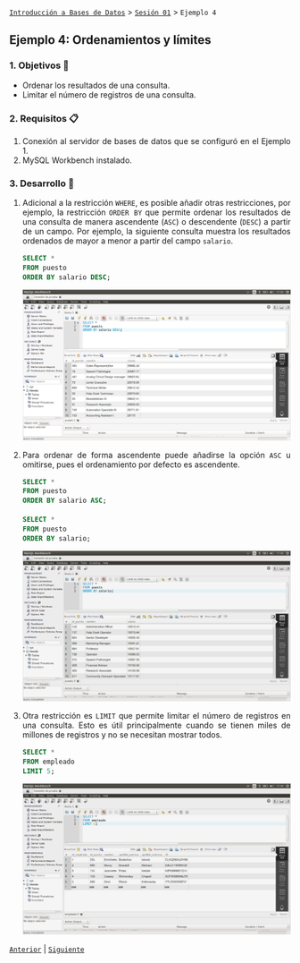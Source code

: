 [`Introducción a Bases de Datos`](../../README.md) > [`Sesión 01`](../Readme.md) > `Ejemplo 4`

## Ejemplo 4: Ordenamientos y límites

<div style="text-align: justify;">

### 1. Objetivos :dart:

- Ordenar los resultados de una consulta.
- Limitar el número de registros de una consulta.

### 2. Requisitos :clipboard:

1. Conexión al servidor de bases de datos que se configuró en el Ejemplo 1.
2. MySQL Workbench instalado.

### 3. Desarrollo :rocket:

1. Adicional a la restricción `WHERE`, es posible añadir otras restricciones, por ejemplo, la restricción `ORDER BY` que permite ordenar los resultados de una consulta de manera ascendente (`ASC`) o descendente (`DESC`) a partir de un campo. Por ejemplo, la siguiente consulta muestra los resultados ordenados de mayor a menor a partir del campo `salario`.

   ```sql
   SELECT *
   FROM puesto
   ORDER BY salario DESC;
   ```
   
   ![imagen](imagenes/s1we41.png)

2. Para ordenar de forma ascendente puede añadirse la opción `ASC` u omitirse, pues el ordenamiento por defecto es ascendente.

   ```sql
   SELECT *
   FROM puesto
   ORDER BY salario ASC;
   
   SELECT *
   FROM puesto
   ORDER BY salario;
   ```
   
   ![imagen](imagenes/s1we42.png)

3. Otra restricción es `LIMIT` que permite limitar el número de registros en una consulta. Esto es útil principalmente cuando se tienen miles de millones de registros y no se necesitan mostrar todos.

   ```sql
   SELECT *
   FROM empleado
   LIMIT 5;
   ```
 
   ![imagen](imagenes/s1we43.png)

[`Anterior`](../Readme.md) | [`Siguiente`](../Reto-03/Readme.md)

</div>
